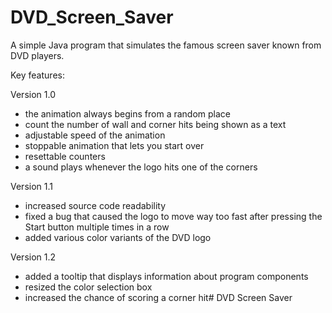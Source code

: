 # DVD_Screen_Saver

A simple Java program that simulates the famous screen saver known from DVD players. 

Key features:

Version 1.0
- the animation always begins from a random place
- count the number of wall and corner hits being shown as a text
- adjustable speed of the animation
- stoppable animation that lets you start over
- resettable counters
- a sound plays whenever the logo hits one of the corners

Version 1.1
- increased source code readability
- fixed a bug that caused the logo to move way too fast after pressing the Start button multiple times in a row
- added various color variants of the DVD logo

Version 1.2
- added a tooltip that displays information about program components
- resized the color selection box
- increased the chance of scoring a corner hit# DVD Screen Saver
